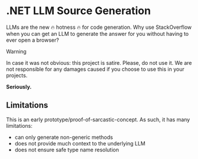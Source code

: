 # .NET LLM Source Generation

LLMs are the new 🔥 hotness 🔥 for code generation. Why use StackOverflow when you can
get an LLM to generate the answer for you without having to ever open a browser?

> [!WARNING]  
> In case it was not obvious: this project is satire. Please, do not use it. We are 
> not responsible for any damages caused if you choose to use this in your projects.
>
> **Seriously.**

## Limitations

This is an early prototype/proof-of-sarcastic-concept. As such, it has many limitations:

- can only generate non-generic methods
- does not provide much context to the underlying LLM
- does not ensure safe type name resolution
